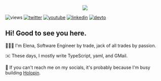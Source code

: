 <div align="center">
<a href="https://sticker.page/@elenalape">
<img src="https://user-images.githubusercontent.com/22844059/182694771-4b8c4fde-c46d-4ef7-92aa-ab3f9f774ac8.png"/>
</a>
</div>


![views](https://komarev.com/ghpvc/?username=elenalape)
[![twitter](https://img.shields.io/twitter/follow/elena_lape?label=%40elena_lape%20&style=flat&logo=twitter&color=blue)](https://twitter.com/elena_lape)
[![youtube](https://img.shields.io/youtube/channel/subscribers/UCNpbRAbC-uftpLRtSdKFqFw?label=elenalape&logo=youtube&color=red&style=flat&logoColor=red)](https://youtube.com/c/elena_lape)
[![linkedin](https://img.shields.io/github/labels/elenalape/elenalape/elenalape?logo=linkedin&color=blue)](https://linkedin.com/in/elenalape)
[![devto](https://img.shields.io/github/labels/elenalape/elenalape/elena_lape?logo=devdotto&color=black)](https://dev.to/elenalape)
    
## Hi! Good to see you here.

👩🏼‍💻 I'm Elena, Software Engineer by trade, jack of all trades by passion.

✉️ These days, I mostly write TypeScript, yaml, and GMail.

👀 If you can't reach me on my socials, it's probably because I'm busy building [Holopin](https://holopin.io).

